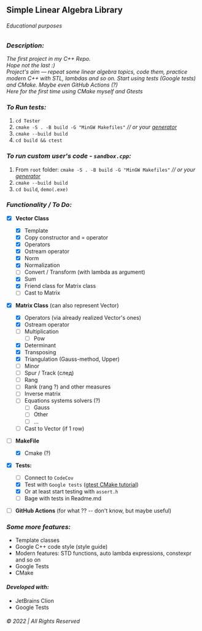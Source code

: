 ## Simple Linear Algebra Library
###### Educational purposes


### _Description:_
_The first project in my C++ Repo.   
Hope not the last :)  
Project's aim — repeat some linear algebra topics, code them, practice modern C++ with STL, lambdas and so on. Start using tests (Google tests) and CMake. Maybe even GitHub Actions (?)  
Here for the first time using CMake myself and Gtests_

### _To Run tests:_
1. `cd Tester`
2. `cmake -S . -B build -G "MinGW Makefiles"` _// or your [generator](https://cmake.org/cmake/help/latest/manual/cmake-generators.7.html)_
3. `cmake --build build`
4. `cd build && ctest`

### _To run custom user's code - `sandbox.cpp`:_
1. From `root` folder: `cmake -S . -B build -G "MinGW Makefiles"` _// or your [generator](https://cmake.org/cmake/help/latest/manual/cmake-generators.7.html)_
2. `cmake --build build`
3. `cd build`, `demo(.exe)`

### _Functionality / To Do:_

- [x] __Vector Class__
    - [x] Template
    - [x] Copy constructor and = operator
    - [x] Operators
    - [x] Ostream operator
    - [x] Norm  
    - [x] Normalization
    - [ ] Convert / Transform (with lambda as argument)
    - [x] Sum
    - [x] Friend class for Matrix class
    - [ ] Cast to Matrix
- [x] __Matrix Class__ (can also represent Vector)
    - [x] Operators (via already realized Vector's ones)
    - [x] Ostream operator
    - [ ] Multiplication
        - [ ] Pow
    - [x] Determinant
    - [x] Transposing
    - [x] Triangulation (Gauss-method, Upper)
    - [ ] Minor
    - [ ] Spur / Track (след)
    - [ ] Rang
    - [ ] Rank (rang ?) and other measures
    - [ ] Inverse matrix
    - [ ] Equations systems solvers (?)
        - [ ] Gauss
        - [ ] Other
        - [ ] ...
    - [ ] Cast to Vector (if 1 row)
- [ ] __MakeFile__
  - [x] Cmake (?)
- [x] __Tests:__
  - [ ] Connect to `CodeCov`
  - [x] Test with `Google tests` ([gtest CMake tutorial](https://google.github.io/googletest/quickstart-cmake.html))
  - [x] Or at least start testing with `assert.h`  
  - [ ] Bage with tests in Readme.md
- [ ] __GitHub Actions__ (for what ?? -- don't know, but maybe useful)
    


### _Some more features:_  
* Template classes
* Google C++ code style (style guide)
* Modern features: STD functions, auto lambda expressions, constexpr and so on
* Google Tests
* CMake


#### _Developed with:_
* JetBrains Clion
* Google Tests
&nbsp;  

###### © 2022 | All Rights Reserved